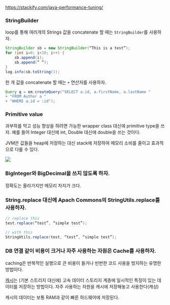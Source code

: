 https://stackify.com/java-performance-tuning/

### StringBuilder
loop를 통해 여러개의 Strings 값을 concatenate 할 때는 `StringBuilder`를 사용하자.

```java
StringBuilder sb = new StringBuilder(“This is a test”);
for (int i=0; i<10; i++) {
    sb.append(i);
    sb.append(” “);
}
log.info(sb.toString());
```

한 개 값을 concatenate 할 때는 `+` 연산자를 사용하자.

```java
Query q = em.createQuery("SELECT a.id, a.firstName, a.lastName "
+ "FROM Author a "
+ "WHERE a.id = :id");
```

### Primitive value
과부하를 막고 성능 향상을 하려면 가능한 wrapper class 대신에 primitive type을 쓰자. 예를 들어 Integer 대신에 int, Double 대신에 double을 쓰는 것이다. 

JVM은 값들을 heap에 저장하는 대신 stack에 저장하여 메모리 소비를 줄이고 효과적으로 다룰 수 있다. 

![](https://stackify.com/wp-content/uploads/2017/10/https-lh6-googleusercontent-com-qaadmrc1c1mr83-e.png)

### BigInteger와 BigDecimal을 쓰지 않도록 하자.
정확도는 올라가지만 메모리 차지가 크다.

### String.replace 대신에 Apach Commons의 StringUtils.replace를 사용하자.

```java
// replace this
test.replace(“test”, “simple test”);

// with this
StringUtils.replace(test, “test”, “simple test”);
```

### DB 연결 같이 비용이 크거나 자주 사용하는 자원은 Cache를 사용하자.
caching은 반복적인 실행으로 큰 비용이 들거나 빈번한 코드 사용을 방지하는 유명한 방법이다.

[캐시](https://aws.amazon.com/ko/caching/)는 (기본 스트리지 대신에) 고속 데이터 스토리지 계층에 일시적인 특징이 있는 데이터를 저장하는 방법이다. 자주 사용하는 자원을 캐시에 저장해놓고 사용한다(캐싱)

캐시의 데이터는 보통 RAM과 같이 빠른 하드웨어에 저장된다. 